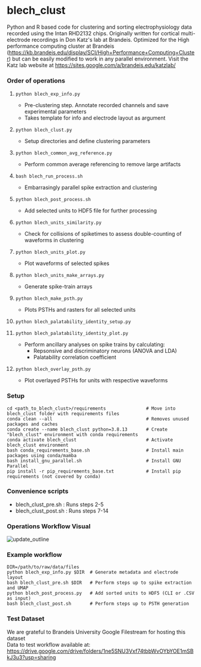# blech_clust

Python and R based code for clustering and sorting electrophysiology data
recorded using the Intan RHD2132 chips.  Originally written for cortical
multi-electrode recordings in Don Katz's lab at Brandeis.  Optimized for the
High performance computing cluster at Brandeis
(https://kb.brandeis.edu/display/SCI/High+Performance+Computing+Cluster) but
can be easily modified to work in any parallel environment. Visit the Katz lab
website at https://sites.google.com/a/brandeis.edu/katzlab/

### Order of operations  
1. `python blech_exp_info.py`  
    - Pre-clustering step. Annotate recorded channels and save experimental parameters  
    - Takes template for info and electrode layout as argument

2. `python blech_clust.py`
    - Setup directories and define clustering parameters  
3. `python blech_common_avg_reference.py`  
    - Perform common average referencing to remove large artifacts  
4. `bash blech_run_process.sh` 
    - Embarrasingly parallel spike extraction and clustering  

5. `python blech_post_process.sh`  
    - Add selected units to HDF5 file for further processing  

6. `python blech_units_similarity.py`  
    - Check for collisions of spiketimes to assess double-counting of waveforms in clustering  
7. `python blech_units_plot.py`  
    - Plot waveforms of selected spikes  
8. `python blech_units_make_arrays.py`  
    - Generate spike-train arrays  
9. `python blech_make_psth.py`  
    - Plots PSTHs and rasters for all selected units  
10. `python blech_palatability_identity_setup.py`  
11. `python blech_palatability_identity_plot.py`  
    - Perform ancillary analyses on spike trains by calculating:  
        - Repsonsive and discriminatory neurons (ANOVA and LDA)  
        - Palatability correlation coefficient  
12. `python blech_overlay_psth.py`  
    - Plot overlayed PSTHs for units with respective waveforms  

### Setup
```
cd <path_to_blech_clust>/requirements               # Move into blech_clust folder with requirements files
conda clean --all                                   # Removes unused packages and caches
conda create --name blech_clust python=3.8.13       # Create "blech_clust" environment with conda requirements
conda activate blech_clust                          # Activate blech_clust environment
bash conda_requirements_base.sh                     # Install main packages using conda/mamba
bash install_gnu_parallel.sh                        # Install GNU Parallel
pip install -r pip_requirements_base.txt            # Install pip requirements (not covered by conda)
```

### Convenience scripts
- blech_clust_pre.sh : Runs steps 2-5  
- blech_clust_post.sh : Runs steps 7-14   

### Operations Workflow Visual 
![update_outline](https://github.com/abuzarmahmood/blech_clust/assets/12436309/fb49e48e-adbe-4f21-bcd6-4e6813fa0082)


### Example workflow
```
DIR=/path/to/raw/data/files  
python blech_exp_info.py $DIR  # Generate metadata and electrode layout  
bash blech_clust_pre.sh $DIR   # Perform steps up to spike extraction and UMAP  
python blech_post_process.py   # Add sorted units to HDF5 (CLI or .CSV as input)  
bash blech_clust_post.sh       # Perform steps up to PSTH generation
```

### Test Dataset
We are grateful to Brandeis University Google Filestream for hosting this dataset <br>
Data to test workflow available at:<br>
https://drive.google.com/drive/folders/1ne5SNU3Vxf74tbbWvOYbYOE1mSBkJ3u3?usp=sharing
